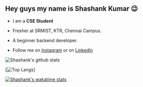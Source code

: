 ## Hey guys my name is Shashank Kumar :wink:

* I am a **CSE Student** 
* Fresher at SRMIST, KTR, Chennai Campus.
* A beginner backend developer.

* Follow me on [Instagram](https://www.instagram.com/shashankkumarthakur/) or on [LinkedIn](https://www.linkedin.com/in/shawshankkumar/)

![Shashank's github stats](https://github-readme-stats.vercel.app/api?username=shawshankkumar&show_icons=true&theme=radical&count_private=true)</br>

[![Top Langs](https://github-readme-stats.vercel.app/api/top-langs/?username=shawshankkumar&theme=radical)]

[![Shashank's wakatime stats](https://github-readme-stats.vercel.app/api/wakatime?username=shawshankkumar)](https://github.com/anuraghazra/github-readme-stats)

